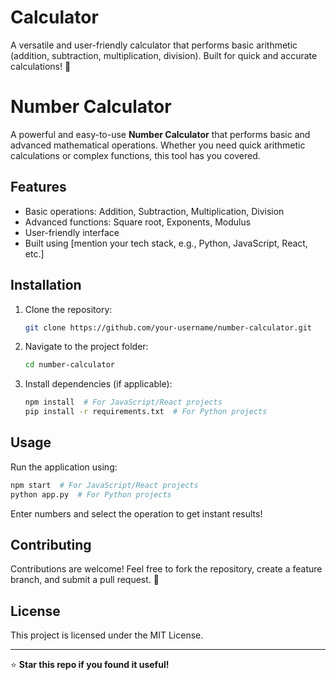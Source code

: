 # Calculator
A versatile and user-friendly calculator that performs basic arithmetic (addition, subtraction, multiplication, division). Built for quick and accurate calculations! 🚀
# Number Calculator

A powerful and easy-to-use **Number Calculator** that performs basic and advanced mathematical operations. Whether you need quick arithmetic calculations or complex functions, this tool has you covered.

## Features
- Basic operations: Addition, Subtraction, Multiplication, Division
- Advanced functions: Square root, Exponents, Modulus
- User-friendly interface
- Built using [mention your tech stack, e.g., Python, JavaScript, React, etc.]

## Installation

1. Clone the repository:
   ```sh
   git clone https://github.com/your-username/number-calculator.git
   ```
2. Navigate to the project folder:
   ```sh
   cd number-calculator
   ```
3. Install dependencies (if applicable):
   ```sh
   npm install  # For JavaScript/React projects
   pip install -r requirements.txt  # For Python projects
   ```

## Usage

Run the application using:
```sh
npm start  # For JavaScript/React projects
python app.py  # For Python projects
```

Enter numbers and select the operation to get instant results!

## Contributing
Contributions are welcome! Feel free to fork the repository, create a feature branch, and submit a pull request. 🚀

## License
This project is licensed under the MIT License.

---

⭐ **Star this repo if you found it useful!**
